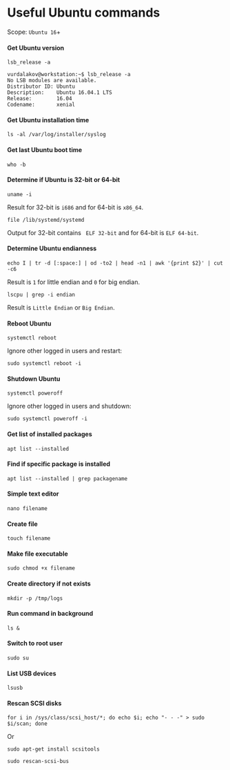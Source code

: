 ﻿# Useful Ubuntu commands

Scope: `Ubuntu 16`+

#### Get Ubuntu version

```
lsb_release -a
```

```
vurdalakov@workstation:~$ lsb_release -a
No LSB modules are available.
Distributor ID: Ubuntu
Description:    Ubuntu 16.04.1 LTS
Release:        16.04
Codename:       xenial
```

#### Get Ubuntu installation time

```
ls -al /var/log/installer/syslog
```

#### Get last Ubuntu boot time

```
who -b
```

#### Determine if Ubuntu is 32-bit or 64-bit

```
uname -i
```

Result for 32-bit is `i686` and for 64-bit is `x86_64`.

```
file /lib/systemd/systemd
```

Output for 32-bit contains ` ELF 32-bit` and for 64-bit is `ELF 64-bit`.

#### Determine Ubuntu endianness

```
echo I | tr -d [:space:] | od -to2 | head -n1 | awk '{print $2}' | cut -c6
```

Result is `1` for little endian and `0` for big endian.

```
lscpu | grep -i endian
```

Result is `Little Endian` or `Big Endian`.

#### Reboot Ubuntu

```
systemctl reboot
```

Ignore other logged in users and restart:

```
sudo systemctl reboot -i
```

#### Shutdown Ubuntu

```
systemctl poweroff
```

Ignore other logged in users and shutdown:

```
sudo systemctl poweroff -i
```

#### Get list of installed packages

```
apt list --installed
```

#### Find if specific package is installed

```
apt list --installed | grep packagename
```

#### Simple text editor

```
nano filename
```

#### Create file

```
touch filename
```

#### Make file executable

```
sudo chmod +x filename
```

#### Create directory if not exists

```
mkdir -p /tmp/logs
```

#### Run command in background

```
ls &
```

#### Switch to root user

```
sudo su
```

#### List USB devices

```
lsusb
```

#### Rescan SCSI disks

```
for i in /sys/class/scsi_host/*; do echo $i; echo "- - -" > sudo $i/scan; done
```

Or

```
sudo apt-get install scsitools
```

```
sudo rescan-scsi-bus
```
